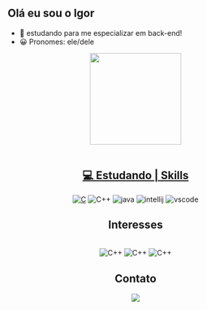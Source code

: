 ## Olá eu sou o Igor

- 📖 estudando para me especializar em back-end!
- 😀 Pronomes: ele/dele

<div align="center">
  <a href="https://github.com/IgorRRamos">
  <img height="180em" src="https://github-readme-stats.vercel.app/api/top-langs/?username=IgorRRamos&layout=compact&langs_count=7&theme=dark"/>
</div>


<div style="display: inline_block"><br>
    <div align="center">
        <h2><strong>💻 Estudando | Skills</strong></h2>
        <a href="https://docs.microsoft.com/pt-br/cpp/c-language/?view=msvc-170"><img alt="C" src="https://img.shields.io/badge/C-00599C?style=for-the-badge&logo=c&logoColor=white"></a>
      <img align="center "alt="C++" src="https://img.shields.io/badge/C%2B%2B-00599C?style=for-the-badge&logo=c%2B%2B&logoColor=white"/>
      <img alt="java" src="https://img.shields.io/badge/Java-ED8B00?style=for-the-badge&logo=java&logoColor=white">
       <img alt="intellij" src="https://img.shields.io/badge/IntelliJIDEA-000000.svg?style=for-the-badge&logo=intellij-idea&logoColor=white">
       <img alt="vscode" src ="https://img.shields.io/badge/Visual%20Studio%20Code-0078d7.svg?style=for-the-badge&logo=visual-studio-code&logoColor=white">
        </a>
  
## Interesses
  
  <div style="display: inline_block"><br>
    <img align="center "alt="C++" src="https://img.shields.io/badge/HTML5-E34F26?style=for-the-badge&logo=html5&logoColor=white"/>
        </a>
  <img align="center "alt="C++" src="https://img.shields.io/badge/CSS3-1572B6?style=for-the-badge&logo=css3&logoColor=white"/>
        </a>
  <img align="center "alt="C++" src="https://img.shields.io/badge/JavaScript-F7DF1E?style=for-the-badge&logo=javascript&logoColor=black"/>
        </a>

## Contato

<div> 
  <a href = "mailto:ramosigorprofissional@gmail.com"><img src="https://img.shields.io/badge/-Gmail-%23333?style=for-the-badge&logo=gmail&logoColor=white" target="_blank"></a>
 
</div>






